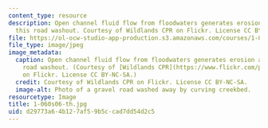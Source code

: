 ```yaml
---
content_type: resource
description: Open channel fluid flow from floodwaters generates erosion and caused
  this road washout. Courtesy of Wildlands CPR on Flickr. License CC BY-NC-SA.
file: https://ol-ocw-studio-app-production.s3.amazonaws.com/courses/1-060-engineering-mechanics-ii-spring-2006/d29773a64b127af59b5ccad7dd54d2c5_1-060s06-th.jpg
file_type: image/jpeg
image_metadata:
  caption: Open channel fluid flow from floodwaters generates erosion and caused this
    road washout. (Courtesy of [Wildlands CPR](https://www.flickr.com/photos/wildlandscpr/6189740039)
    on Flickr. License CC BY-NC-SA.)
  credit: Courtesy of Wildlands CPR on Flickr. License CC BY-NC-SA.
  image-alt: Photo of a gravel road washed away by curving creekbed.
resourcetype: Image
title: 1-060s06-th.jpg
uid: d29773a6-4b12-7af5-9b5c-cad7dd54d2c5
---
```

